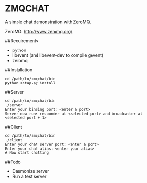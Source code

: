 ZMQCHAT
=======

A simple chat demonstration with ZeroMQ.

ZeroMQ: http://www.zeromq.org/


##Requirements

* python
* libevent (and libevent-dev to compile gevent)
* zeromq


##Installation

    cd /path/to/zmqchat/bin
    python setup.py install


##Server

    cd /path/to/zmqchat/bin
    ./server
    Enter your binding port: <enter a port>
    Server now runs responder at <selected port> and broadcaster at <selected port + 1>


##Client

    cd /path/to/zmqchat/bin
    ./client
    Enter your chat server port: <enter a port>
    Enter your chat alias: <enter your alias>
    # Now start chatting


##Todo

* Daemonize server
* Run a test server
